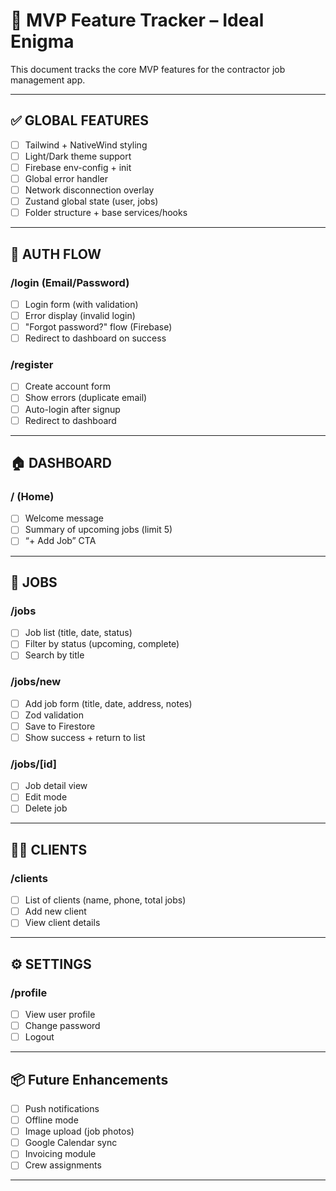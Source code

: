 # 🚀 MVP Feature Tracker – Ideal Enigma

This document tracks the core MVP features for the contractor job management app.

---

## ✅ GLOBAL FEATURES
- [ ] Tailwind + NativeWind styling
- [ ] Light/Dark theme support
- [ ] Firebase env-config + init
- [ ] Global error handler
- [ ] Network disconnection overlay
- [ ] Zustand global state (user, jobs)
- [ ] Folder structure + base services/hooks

---

## 👤 AUTH FLOW
### /login (Email/Password)
- [ ] Login form (with validation)
- [ ] Error display (invalid login)
- [ ] "Forgot password?" flow (Firebase)
- [ ] Redirect to dashboard on success

### /register
- [ ] Create account form
- [ ] Show errors (duplicate email)
- [ ] Auto-login after signup
- [ ] Redirect to dashboard

---

## 🏠 DASHBOARD
### / (Home)
- [ ] Welcome message
- [ ] Summary of upcoming jobs (limit 5)
- [ ] “+ Add Job” CTA

---

## 📆 JOBS
### /jobs
- [ ] Job list (title, date, status)
- [ ] Filter by status (upcoming, complete)
- [ ] Search by title

### /jobs/new
- [ ] Add job form (title, date, address, notes)
- [ ] Zod validation
- [ ] Save to Firestore
- [ ] Show success + return to list

### /jobs/[id]
- [ ] Job detail view
- [ ] Edit mode
- [ ] Delete job

---

## 🧑‍💼 CLIENTS
### /clients
- [ ] List of clients (name, phone, total jobs)
- [ ] Add new client
- [ ] View client details

---

## ⚙️ SETTINGS
### /profile
- [ ] View user profile
- [ ] Change password
- [ ] Logout

---

## 📦 Future Enhancements
- [ ] Push notifications
- [ ] Offline mode
- [ ] Image upload (job photos)
- [ ] Google Calendar sync
- [ ] Invoicing module
- [ ] Crew assignments

---
